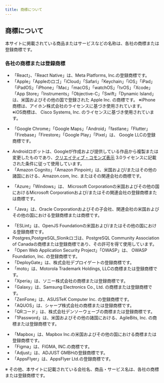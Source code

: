 ```yaml
---
title: 商標について
---
```


## 商標について

本サイトに掲載されている商品またはサービスなどの名称は、各社の商標または登録商標です。

### 各社の商標または登録商標

<!-- textlint-disable -->
- 「React」、「React Native」は、Meta Platforms, Inc.の登録商標です。
- 「Apple」「Appleのロゴ」「iCloud」「Safari」「Keychain」「iOS」「iPad」「iPadOS」「iPhone」「Mac」「macOS」「watchOS」「tvOS」「Xcode」「App Store」「Instruments」「Objective-C」「Swift」「Dynamic Island」は、米国およびその他の国で登録された Apple Inc. の商標です。<!-- textlint-enable -->
  ※iPhone商標は、アイホン株式会社のライセンスに基づき使用されています。  
  ※iOS商標は、 Cisco Systems, Inc. のライセンスに基づき使用されています。
<!-- textlint-disable ja-technical-writing/sentence-length-->
- 「Google Chrome」「Google Maps」「Android」「fastlane」「Flutter」「Firebase」「Firestore」「Google Play」「Pixel」は、 Google LLCの登録商標です。
<!-- textlint-enable ja-technical-writing/sentence-length-->
- Androidロボットは、Googleが作成および提供している作品から複製または変更したものであり、[クリエイティブ・コモンズ表示](https://creativecommons.org/licenses/by/3.0/) 3.0ライセンスに記載された条件に従って使用しています。
- 「Amazon Cognito」「Amazon Pinpoint」は、米国および/またはその他の諸国における、Amazon.com, Inc. またはその関連会社の商標です。
<!-- textlint-disable ja-technical-writing/sentence-length-->
- 「Azure」「Windows」は、 Microsoft Corporationの米国およびその他の国におけるMicrosoft Corporationおよび/またはその関連会社の登録商標または商標です。
<!-- textlint-enable ja-technical-writing/sentence-length-->
- 「Java」は、Oracle Corporationおよびその子会社、関連会社の米国およびその他の国における登録商標または商標です。
<!-- textlint-disable ja-technical-writing/sentence-length-->
- 「ESLint」は、OpenJS Foundationの米国および/またはその他の国における登録商標です。
- Postgres,PostgreSQL,Slonikロゴは、PostgreSQL Community Association of Canadaの商標または登録商標であり、その許可を得て使用しています。
- 「Open Web Application Security Project」「OWASP」は、 OWASP Foundation, Inc. の登録商標です。
- 「DeployGate」は、株式会社デプロイゲートの登録商標です。
- 「moto」は、Motorola Trademark Holdings, LLCの商標または登録商標です。
- 「Xperia」は、ソニー株式会社の商標または登録商標です。
- 「Galaxy」は、Samsung Electronics Co., Ltd. の商標または登録商標です。
- 「ZenFone」は、ASUSTeK Computer Inc. の登録商標です。
- 「AQUOS」は、シャープ株式会社の商標または登録商標です。
- 「QRコード」は、株式会社デンソーウェーブの商標または登録商標です。
- 「1Password」は、米国およびその他の諸国における、AgileBits, Inc. の商標または登録商標です。
<!-- textlint-disable jtf-style/1.2.1.句点(。)と読点(、)-->
- 「Mapbox」は、Mapbox Inc.の米国およびその他の国における商標または登録商標です。
- 「Figma」は、FIGMA, INC.の商標です。
- 「Adjust」は、ADJUST GMBHの登録商標です。
- 「AppsFlyer」は、AppsFlyer Ltd.の登録商標です。
<!-- textlint-enable jtf-style/1.2.1.句点(。)と読点(、)-->

※ その他、本サイトに記載されている会社名、商品・サービス名は、各社の商標または登録商標です。
